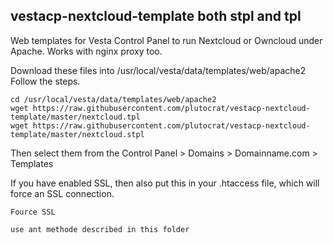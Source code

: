 ## vestacp-nextcloud-template both stpl and tpl
Web templates for Vesta Control Panel to run Nextcloud or Owncloud under Apache. Works with nginx proxy too. 

Download these files into /usr/local/vesta/data/templates/web/apache2 
Follow the steps. 

```
cd /usr/local/vesta/data/templates/web/apache2
wget https://raw.githubusercontent.com/plutocrat/vestacp-nextcloud-template/master/nextcloud.tpl
wget https://raw.githubusercontent.com/plutocrat/vestacp-nextcloud-template/master/nextcloud.stpl
```

Then select them from the Control Panel > Domains > Domainname.com > Templates

If you have enabled SSL, then also put this in your .htaccess file, which will force an SSL connection. 

```
Fource SSL 

use ant methode described in this folder 
```
